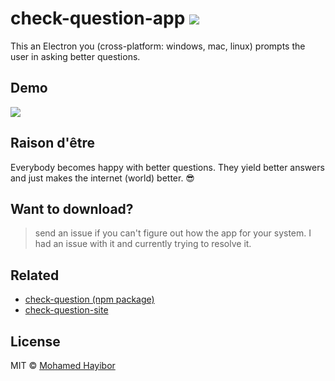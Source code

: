 # check-question-app ![](https://img.shields.io/badge/status-stable-green.svg)

This an Electron you (cross-platform: windows, mac, linux) prompts the user in asking better questions.

## Demo

![](http://g.recordit.co/8JwP0Ts9zN.gif)

## Raison d'être

Everybody becomes happy with better questions. They yield better answers and just makes the internet (world) better. :sunglasses:

## Want to download?
> send an issue if you can't figure out how the app for your system. I had an issue with it and currently trying to resolve it.

## Related
- [check-question (npm package)](https://github.com/mohamedhayibor/check-question)
- [check-question-site](mohamedhayibor.github.io/check-question-site)

## License
MIT © [Mohamed Hayibor](https://github.com/mohamedhayibor)
